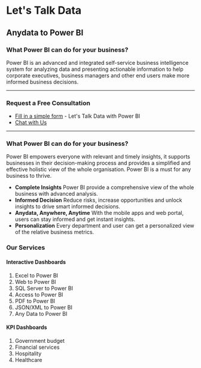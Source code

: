 # Let's Talk Data

## Anydata to Power BI

### What Power BI can do for your business?
Power BI is an advanced and integrated self-service business intelligence system for analyzing data and presenting actionable information to help corporate executives, business managers and other end users make more informed business decisions.

----

### Request a Free Consultation
* [Fill in a simple form](https://forms.office.com/Pages/ResponsePage.aspx?id=DQSIkWdsW0yxEjajBLZtrQAAAAAAAAAAAAMAAIIIemFURjROT1lEQU02M1FaNEpaM1ZTRFlOUzJKNy4u) - Let's Talk Data with Power BI
* [Chat with Us](https://bit.ly/letstalkdatachat)

----

### What Power BI can do for your business?
Power BI empowers everyone with relevant and timely insights, it supports businesses in their decision-making process and provides a simplified and effective holistic view of the whole organisation. Power BI is a must for any business to thrive.

- **Complete Insights** Power BI provide a comprehensive view of the whole business with advanced analysis.
- **Informed Decision** Reduce risks, increase opportunities and unlock insights to drive smart informed decisions.
- **Anydata, Anywhere, Anytime** With the mobile apps and web portal, users can stay informed and get instant insights.
- **Personalization** Every department and user can get a personalized view of the relative business metrics.


### Our Services
#### Interactive Dashboards
1. Excel to Power BI
1. Web to Power BI
1. SQL Server to Power BI
1. Access to Power BI
1. PDF to Power BI
1. JSON/XML to Power BI
1. Any Data to Power BI

#### KPI Dashboards
1. Government budget
1. Financial services
1. Hospitality
1. Healthcare

